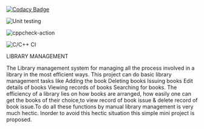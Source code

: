
[![Codacy Badge](https://api.codacy.com/project/badge/Grade/a35e9fec76b841a9904eacd59b2f7213)](https://app.codacy.com/gh/stepin105010/Library-Management-System?utm_source=github.com&utm_medium=referral&utm_content=stepin105010/Library-Management-System&utm_campaign=Badge_Grade)

![Unit testing](https://github.com/stepin105010/Library-Management-System/workflows/Unit%20testing/badge.svg)

![cppcheck-action](https://github.com/stepin105010/Library-Management-System/workflows/cppcheck-action/badge.svg)

![C/C++ CI](https://github.com/stepin105010/Library-Management-System/workflows/C/C++%20CI/badge.svg)


  LIBRARY  MANAGEMENT

The  Library management system for managing all the process involved in a library in the most efficient ways. This project can do basic library management tasks like
Adding the book
Deleting books
Issuing books
Edit details of books
Viewing records of books 
Searching for books.
The efficiency of a library lies on how books are arranged, how easily one can get the books of their choice,to  view  record of book issue & delete record of book issue.To do all these functions by manual library management is very much hectic. Inorder to avoid this hectic situation this simple mini project is proposed.



